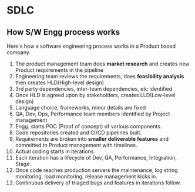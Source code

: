 # SDLC

## How S/W Engg process works

Here's how a software engineering process works in a Product based company.

1. The product management team does **market research** and creates new Product requirements in the pipeline
2. Engineering team reviews the requirements, does **feasibility analysis** then creates HLD(High-level design)
3. 3rd party dependencies, inter-team dependencies, etc identified
4. Once HLD is agreed upon by stakeholders, creates LLD(Low-level design)
5. Language choice, frameworks, minor details are fixed
6. QA, Dev, Ops, Performance team members identified by Project management
7. Engg. starts POC (Proof of concept) of various components.
8. Code repositories created and CI/CD pipelines built.
9. Requirements are broken into **smaller deliverable features** and committed to Product management with timelines.
10. Actual coding starts in iterations.
11. Each iteration has a lifecycle of Dev, QA, Performance, Integration, Stage.
12. Once code reaches production servers the maintenance, log string monitoring, load monitoring, release management kicks in.
13. Continuous delivery of triaged bugs and features in iterations follow.







